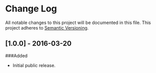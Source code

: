 # Change Log
All notable changes to this project will be documented in this file.
This project adheres to [Semantic Versioning](http://semver.org/).

<!-- Sections: Added Changed Deprecated Removed Fixed Security -->

## [1.0.0] - 2016-03-20
###Added
- Initial public release.

